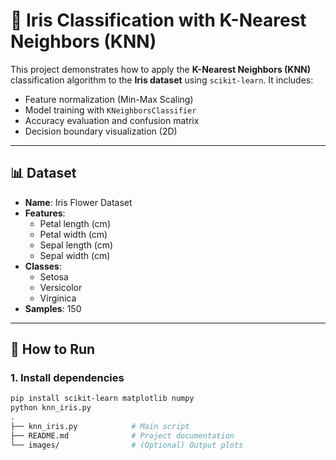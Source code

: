 # 🌸 Iris Classification with K-Nearest Neighbors (KNN)

This project demonstrates how to apply the **K-Nearest Neighbors (KNN)** classification algorithm to the **Iris dataset** using `scikit-learn`. It includes:

- Feature normalization (Min-Max Scaling)
- Model training with `KNeighborsClassifier`
- Accuracy evaluation and confusion matrix
- Decision boundary visualization (2D)

---

## 📊 Dataset

- **Name**: Iris Flower Dataset
- **Features**: 
  - Petal length (cm)
  - Petal width (cm)
  - Sepal length (cm)
  - Sepal width (cm)
- **Classes**:
  - Setosa
  - Versicolor
  - Virginica
- **Samples**: 150

---

## 🚀 How to Run

### 1. Install dependencies

```bash
pip install scikit-learn matplotlib numpy
python knn_iris.py
.
├── knn_iris.py            # Main script
├── README.md              # Project documentation
└── images/                # (Optional) Output plots
